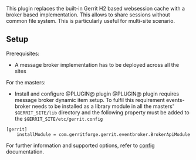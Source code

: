 This plugin replaces the built-in Gerrit H2 based websession
cache with a broker based implementation. This allows to share
sessions without common file system. This is particularly useful for
multi-site scenario.

## Setup

Prerequisites:

* A message broker implementation has to be deployed across all the sites

For the masters:

* Install and configure @PLUGIN@ plugin
  @PLUGIN@ plugin requires message broker dynamic item setup.
  To fulfil this requirement events-broker needs to be installed as a library
  module in all the masters' `$GERRIT_SITE/lib` directory and the following
  property must be added to the `$GERRIT_SITE/etc/gerrit.config`

```
[gerrit]
    installModule = com.gerritforge.gerrit.eventbroker.BrokerApiModule
```

For further information and supported options, refer to [config](config.md)
documentation.
